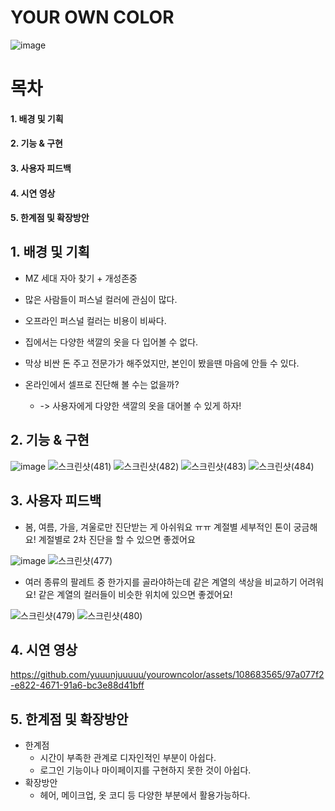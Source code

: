 # YOUR OWN COLOR
![image](https://github.com/yuuunjuuuuu/yourowncolor/assets/108683565/0d3616fd-82fb-4a3d-92dc-f374deb3dc36)

# 목차
#### 1. 배경 및 기획
#### 2. 기능 & 구현
#### 3. 사용자 피드백
#### 4. 시연 영상
#### 5. 한계점 및 확장방안

## 1. 배경 및 기획

+ MZ 세대 자아 찾기 + 개성존중
+ 많은 사람들이 퍼스널 컬러에 관심이 많다.
+ 오프라인 퍼스널 컬러는 비용이 비싸다.
+ 집에서는 다양한 색깔의 옷을 다 입어볼 수 없다.
+ 막상 비싼 돈 주고 전문가가 해주었지만, 본인이 봤을땐 마음에 안들 수 있다.

+ 온라인에서 셀프로 진단해 볼 수는 없을까?
  + -> 사용자에게 다양한 색깔의 옷을 대어볼 수 있게 하자!

## 2. 기능 & 구현

![image](https://github.com/yuuunjuuuuu/yourowncolor/assets/108683565/3fa5ba7c-f2ce-428e-bd02-9c69fd2bf659)
![스크린샷(481)](https://github.com/yuuunjuuuuu/yourowncolor/assets/108683565/890ae7a0-ddcf-4f97-95d3-f4b59eec0822)
![스크린샷(482)](https://github.com/yuuunjuuuuu/yourowncolor/assets/108683565/f82d0046-d4b6-429e-8c42-f174e98f646e)
![스크린샷(483)](https://github.com/yuuunjuuuuu/yourowncolor/assets/108683565/d2986ec4-16ee-47d0-83e9-bc1897c5d9d6)
![스크린샷(484)](https://github.com/yuuunjuuuuu/yourowncolor/assets/108683565/27e6d530-a9cc-42bb-81b3-1f91dcbf12b8)


## 3. 사용자 피드백

+ 봄, 여름, 가을, 겨울로만 진단받는 게 아쉬워요 ㅠㅠ 계절별 세부적인 톤이 궁금해요!
계절별로 2차 진단을 할 수 있으면 좋겠어요


![image](https://github.com/yuuunjuuuuu/yourowncolor/assets/108683565/c6f25f8f-1c93-4a9d-a683-32b0126e967a)
![스크린샷(477)](https://github.com/yuuunjuuuuu/yourowncolor/assets/108683565/bc2bc45b-b4f4-43a7-ab72-8b1d5fbe48a2)


+ 여러 종류의 팔레트 중 한가지를 골라야하는데 같은 계열의 색상을 비교하기 어려워요!
같은 계열의 컬러들이 비슷한 위치에 있으면 좋겠어요!


![스크린샷(479)](https://github.com/yuuunjuuuuu/yourowncolor/assets/108683565/06e08434-d2d3-4a57-b619-9aee51ab93a5)
![스크린샷(480)](https://github.com/yuuunjuuuuu/yourowncolor/assets/108683565/b6faa360-e9c8-42a4-a3d3-b2a6c3b2a537)

## 4. 시연 영상

https://github.com/yuuunjuuuuu/yourowncolor/assets/108683565/97a077f2-e822-4671-91a6-bc3e88d41bff

## 5. 한계점 및 확장방안

+ 한계점
  + 시간이 부족한 관계로 디자인적인 부분이 아쉽다.
  + 로그인 기능이나 마이페이지를 구현하지 못한 것이 아쉽다.
+ 확장방안
  + 헤어, 메이크업, 옷 코디 등 다양한 부분에서 활용가능하다.






